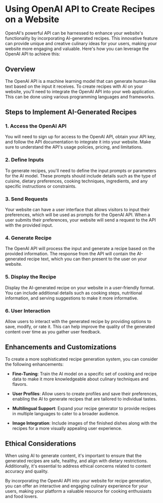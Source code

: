 # Using OpenAI API to Create Recipes on a Website

OpenAI's powerful API can be harnessed to enhance your website's functionality by incorporating AI-generated recipes. This innovative feature can provide unique and creative culinary ideas for your users, making your website more engaging and valuable. Here's how you can leverage the OpenAI API to achieve this:

## Overview

The OpenAI API is a machine learning model that can generate human-like text based on the input it receives. To create recipes with AI on your website, you'll need to integrate the OpenAI API into your web application. This can be done using various programming languages and frameworks.

## Steps to Implement AI-Generated Recipes

### 1. Access the OpenAI API

You will need to sign up for access to the OpenAI API, obtain your API key, and follow the API documentation to integrate it into your website. Make sure to understand the API's usage policies, pricing, and limitations.

### 2. Define Inputs

To generate recipes, you'll need to define the input prompts or parameters for the AI model. These prompts should include details such as the type of cuisine, dietary preferences, cooking techniques, ingredients, and any specific instructions or constraints.

### 3. Send Requests

Your website can have a user interface that allows visitors to input their preferences, which will be used as prompts for the OpenAI API. When a user submits their preferences, your website will send a request to the API with the provided input.

### 4. Generate Recipe

The OpenAI API will process the input and generate a recipe based on the provided information. The response from the API will contain the AI-generated recipe text, which you can then present to the user on your website.

### 5. Display the Recipe

Display the AI-generated recipe on your website in a user-friendly format. You can include additional details such as cooking steps, nutritional information, and serving suggestions to make it more informative.

### 6. User Interaction

Allow users to interact with the generated recipe by providing options to save, modify, or rate it. This can help improve the quality of the generated content over time as you gather user feedback.

## Enhancements and Customizations

To create a more sophisticated recipe generation system, you can consider the following enhancements:

- **Fine-Tuning**: Train the AI model on a specific set of cooking and recipe data to make it more knowledgeable about culinary techniques and flavors.

- **User Profiles**: Allow users to create profiles and save their preferences, enabling the AI to generate recipes that are tailored to individual tastes.

- **Multilingual Support**: Expand your recipe generator to provide recipes in multiple languages to cater to a broader audience.

- **Image Integration**: Include images of the finished dishes along with the recipes for a more visually appealing user experience.

## Ethical Considerations

When using AI to generate content, it's important to ensure that the generated recipes are safe, healthy, and align with dietary restrictions. Additionally, it's essential to address ethical concerns related to content accuracy and quality.

By incorporating the OpenAI API into your website for recipe generation, you can offer an interactive and engaging culinary experience for your users, making your platform a valuable resource for cooking enthusiasts and food lovers.
